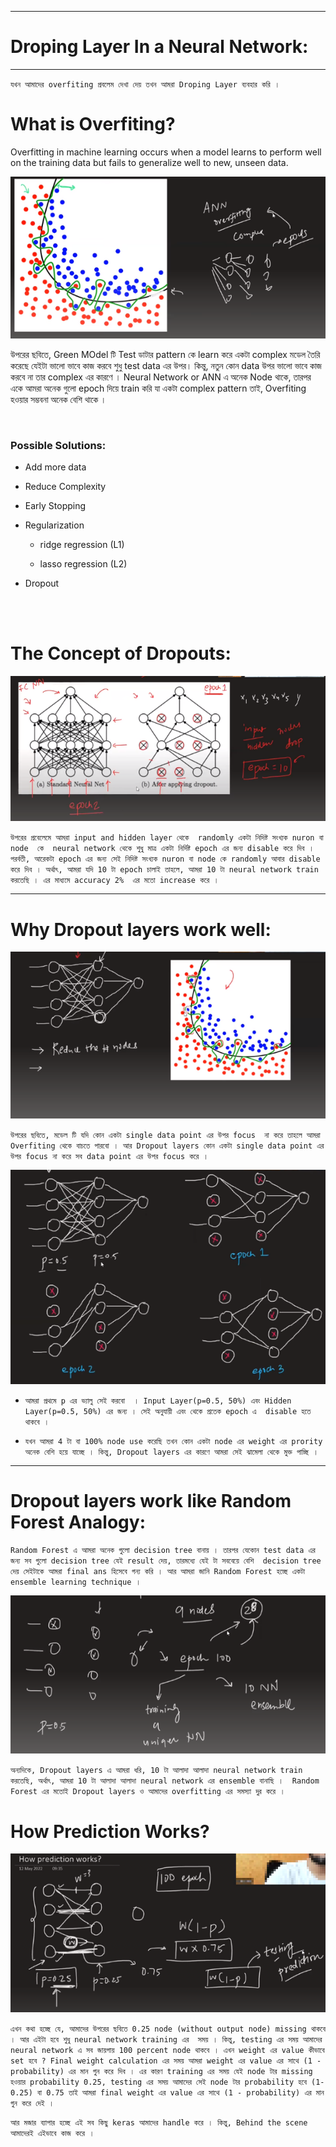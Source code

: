 
---

# Droping Layer In a Neural Network:

---

`যখন আমাদের overfiting প্রবলেম দেখা দেয় তখন আমরা Droping Layer ব্যবহার করি । `

# What is Overfiting?

Overfitting in machine learning occurs when a model learns to perform well on the training data but fails to generalize well to new, unseen data.

![Alt text](img/image-138.png)

উপরের ছবিতে, Green MOdel টি Test ডাটার pattern কে learn করে একটা complex মডেল তৈরি করেছে যেইটা ভালো ভাবে কাজ করবে শুধু test data এর উপর। কিন্তু, নতুন কোন data উপর ভালো ভাবে কাজ করবে না তার complex এর কারণে । Neural Network or ANN এ অনেক Node থাকে, তারপর একে আমরা অনেক গুলো epoch দিয়ে train করি যা একটা complex pattern তাই, Overfiting হওয়ার সম্ভবনা অনেক বেশি থাকে । 


<br>


### Possible Solutions:

-   Add more data

-   Reduce Complexity

-   Early Stopping

-   Regularization

    - ridge regression (L1) 
    
    - lasso regression (L2)
    
-   Dropout


<br><br>

# The Concept of Dropouts:

![Alt text](img/image-139.png)

`উপরের প্রবেলেমে আমরা input and hidden layer থেকে  randomly একটা নিদিষ্ট সংখ্যক nuron বা node  কে  neural network থেকে শুধু মাত্র একটা নির্দিষ্ট epoch এর জন্য disable করে দিব । পরর্বতী, আরেকটা epoch এর জন্য সেই নিদিষ্ট সংখ্যক nuron বা node কে randomly আবার disable করে দিব । অর্থাৎ, আমরা যদি 10 টা epoch চালাই তাহলে, আমরা 10 টা neural network train করতেছি । এর মাধ্যমে accuracy 2%  এর মতো increase করে । `

---

# Why Dropout layers work well:

![Alt text](img/image-140.png)

`উপরের ছবিতে, মডেল টি যদি কোন একটা single data point এর উপর focus  না করে তাহলে আমরা Overfiting থেকে বাচতে পারবো । আর Dropout layers কোন একটা single data point এর উপর focus না করে সব data point এর উপর focus করে । `


![Alt text](img/image-141.png)

- `আমরা প্রথমে p এর ভ্যালু সেই করবো  । Input Layer(p=0.5, 50%) এবং Hidden Layer(p=0.5, 50%) এর জন্য । সেই অনুযায়ী এবং থেকে প্রতেক epoch এ  disable হতে থাকবে । `

- `যখন আমরা 4 টা বা 100% node use করেছি তখন কোন একটা node এর weight এর prority অনেক বেশি হয়ে যাচ্ছে । কিন্তু, Dropout layers এর কারণে আমরা সেই ঝামেলা থেকে মুক্ত পাচ্ছি । `


---

# Dropout layers work like Random Forest Analogy:

`Random Forest এ আমরা অনেক গুলো decision tree বানায় । তারপর যেকোন test data এর জন্য সব গুলো decision tree যেই result দেয়, তারমধ্যে যেই টা সববেয়ে বেশি  decision tree দেয় সেইটাকে আমরা final ans হিসেবে গন্য করি । আর আমরা জানি Random Forest হচ্ছে একটা ensemble learning technique । `

![Alt text](img/image-142.png)

`অন্যদিকে, Dropout layers এ আমরা ধরি, 10 টা আলাদা আলাদা neural network train করতেছি, অর্থাৎ, আমরা 10 টা আলাদা আলাদা neural network এর ensemble বানাছি ।  Random Forest এর মতোই Dropout layers ও আমাদের overfitting এর সমস্যা দুর করে । `


# How Prediction Works?

![Alt text](img/image-143.png)

`এখন কথা হচ্ছে যে, আমাদের উপরের ছবিতে 0.25 node (without output node) missing থাকবে । আর এইটা হবে শুধু neural network training এর  সময় । কিন্তু, testing এর সময় আমাদের neural network এ সব জায়গায় 100 percent node থাকবে । এখন weight এর value কীভাবে set হবে ? Final weight calculation এর সময় আমরা weight এর value এর সাথে (1 - probability) এর মান গুন করে দিব । এর কারণ training এর সময় যেই node টার missing হওয়ার probability 0.25, testing এর সময় আমাদের সেই node টার probability হবে (1-0.25) বা 0.75 তাই আমরা final weight এর value এর সাথে (1 - probability) এর মান গুন করে দেই । `


`আর মজার ব্যাপার হচ্ছে এই সব কিছু keras আমাদের handle করে । কিন্তু, Behind the scene আমাদেরই এইভাবে কাজ করে ।`









